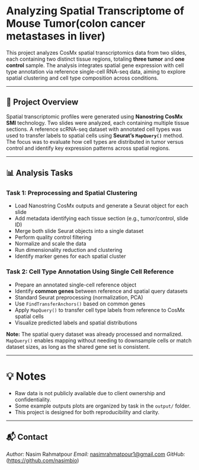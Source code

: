 # Analyzing Spatial Transcriptome of Mouse Tumor(colon cancer metastases in liver)

This project analyzes CosMx spatial transcriptomics data from two slides, each containing two distinct tissue regions, totaling **three tumor** and **one control** sample. The analysis integrates spatial gene expression with cell type annotation via reference single-cell RNA-seq data, aiming to explore spatial clustering and cell type composition across conditions.

---

## 📘 Project Overview

Spatial transcriptomic profiles were generated using **Nanostring CosMx SMI** technology. Two slides were analyzed, each containing multiple tissue sections. A reference scRNA-seq dataset with annotated cell types was used to transfer labels to spatial cells using **Seurat’s `MapQuery()`** method. The focus was to evaluate how cell types are distributed in tumor versus control and identify key expression patterns across spatial regions.

---

## 📊 Analysis Tasks

### **Task 1: Preprocessing and Spatial Clustering**
- Load Nanostring CosMx outputs and generate a Seurat object for each slide
- Add metadata identifying each tissue section (e.g., tumor/control, slide ID)
- Merge both slide Seurat objects into a single dataset
- Perform quality control filtering
- Normalize and scale the data
- Run dimensionality reduction and clustering
- Identify marker genes for each spatial cluster

### **Task 2: Cell Type Annotation Using Single Cell Reference**
- Prepare an annotated single-cell reference object
- Identify **common genes** between reference and spatial query datasets
- Standard Seurat preprocessing (normalization, PCA)
- Use `FindTransferAnchors()` based on common genes
- Apply `MapQuery()` to transfer cell type labels from reference to CosMx spatial cells
- Visualize predicted labels and spatial distributions

**Note:** The spatial query dataset was already processed and normalized. `MapQuery()` enables mapping without needing to downsample cells or match dataset sizes, as long as the shared gene set is consistent.

---

# 💡 Notes

- Raw data is not publicly available due to client ownership and confidentiality.
- Some example outputs plots are organized by task in the `output/` folder.
- This project is designed for both reproducibility and clarity.

---

## 📬 Contact

*Author:* Nasim Rahmatpour 
*Email:* nasimrahmatpour1@gmail.com 
*GitHub:* (https://github.com/nasimbio)
